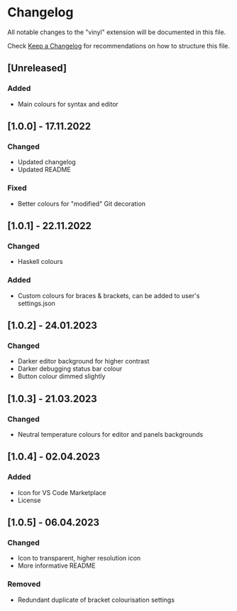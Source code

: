 # Changelog

All notable changes to the "vinyl" extension will be documented in this file.

Check [Keep a Changelog](http://keepachangelog.com/) for recommendations on how to structure this file.

## [Unreleased]

### Added

- Main colours for syntax and editor

## [1.0.0] - 17.11.2022

### Changed

- Updated changelog
- Updated README

### Fixed

- Better colours for "modified" Git decoration

## [1.0.1] - 22.11.2022

### Changed

- Haskell colours

### Added

- Custom colours for braces & brackets, can be added to user's settings.json

## [1.0.2] - 24.01.2023

### Changed

- Darker editor background for higher contrast
- Darker debugging status bar colour
- Button colour dimmed slightly


## [1.0.3] - 21.03.2023

### Changed

- Neutral temperature colours for editor and panels backgrounds

## [1.0.4] - 02.04.2023

### Added

- Icon for VS Code Marketplace
- License

## [1.0.5] - 06.04.2023

### Changed
- Icon to transparent, higher resolution icon
- More informative README

### Removed
- Redundant duplicate of bracket colourisation settings

